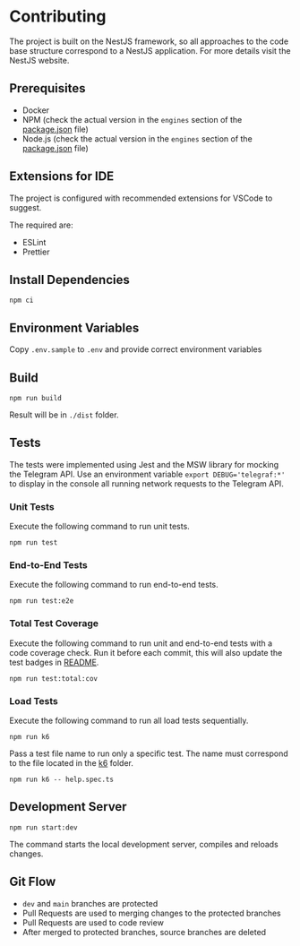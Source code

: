 # Contributing

The project is built on the NestJS framework, so all approaches to the code base structure correspond to a NestJS application. For more details visit the NestJS website.

## Prerequisites

- Docker
- NPM (check the actual version in the `engines` section of the [package.json](./package.json) file)
- Node.js (check the actual version in the `engines` section of the [package.json](./package.json) file)

## Extensions for IDE

The project is configured with recommended extensions for VSCode to suggest.

The required are:

- ESLint
- Prettier

## Install Dependencies

```text
npm ci
```

## Environment Variables

Copy `.env.sample` to `.env` and provide correct environment variables

## Build

```text
npm run build
```

Result will be in `./dist` folder.

## Tests

The tests were implemented using Jest and the MSW library for mocking the Telegram API. Use an environment variable
`export DEBUG='telegraf:*'` to display in the console all running network requests to the Telegram API.

### Unit Tests

Execute the following command to run unit tests.

```text
npm run test
```

### End-to-End Tests

Execute the following command to run end-to-end tests.

```text
npm run test:e2e
```

### Total Test Coverage

Execute the following command to run unit and end-to-end tests with a code coverage check. Run it before each commit, this will also update the test badges in [README](./README.md#Test-Coverage).

```text
npm run test:total:cov
```

### Load Tests

Execute the following command to run all load tests sequentially.

```text
npm run k6
```

Pass a test file name to run only a specific test. The name must correspond to the file located in the [k6](./k6) folder.

```text
npm run k6 -- help.spec.ts
```

## Development Server

```text
npm run start:dev
```

The command starts the local development server, compiles and reloads changes.

## Git Flow

- `dev` and `main` branches are protected
- Pull Requests are used to merging changes to the protected branches
- Pull Requests are used to code review
- After merged to protected branches, source branches are deleted
